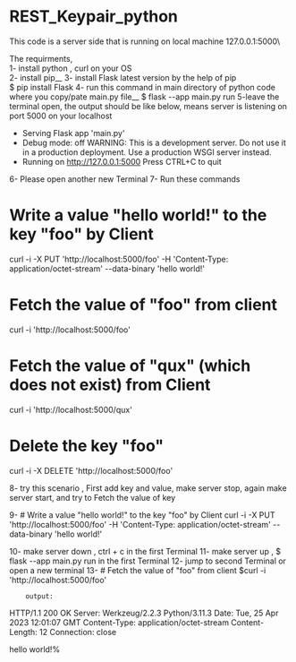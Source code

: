 # REST_Keypair_python

This code is a server side that is running on  local machine 127.0.0.1:5000\


The requirments,\
1- install python , curl on your OS\
2- install pip__
3- install Flask latest version by the help of pip  \
  $ pip install Flask
4- run this command in main directory of python code where you copy/pate main.py file__
  $ flask --app main.py run
5-leave the terminal open, the output should be like below, means server is listening on port 5000 on your localhost

 * Serving Flask app 'main.py'
 * Debug mode: off
WARNING: This is a development server. Do not use it in a production deployment. Use a production WSGI server instead.
 * Running on http://127.0.0.1:5000
Press CTRL+C to quit

6- Please open another new Terminal
7- Run these commands

# Write a value "hello world!" to the key "foo" by Client
curl -i -X PUT 'http://localhost:5000/foo' -H 'Content-Type: application/octet-stream' --data-binary 'hello world!'

# Fetch the value of "foo" from client
curl -i 'http://localhost:5000/foo'

# Fetch the value of "qux" (which does not exist) from Client
curl -i 'http://localhost:5000/qux'

# Delete the key "foo"
curl -i -X DELETE 'http://localhost:5000/foo'



8- try this scenario , First add key and value, make server stop, again make server start, and try to Fetch the value of key

9- # Write a value "hello world!" to the key "foo" by Client
curl -i -X PUT 'http://localhost:5000/foo' -H 'Content-Type: application/octet-stream' --data-binary 'hello world!'

10- make server down , ctrl + c in the first Terminal
11- make server up , $ flask --app main.py run in the first Terminal 
12- jump to second Terminal or open a new terminal
13- # Fetch the value of "foo" from client
        $curl -i 'http://localhost:5000/foo'
        
        output:
        
        
HTTP/1.1 200 OK
Server: Werkzeug/2.2.3 Python/3.11.3
Date: Tue, 25 Apr 2023 12:01:07 GMT
Content-Type: application/octet-stream
Content-Length: 12
Connection: close

hello world!%     





